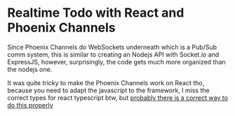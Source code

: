 # Realtime Todo with React and Phoenix Channels

Since Phoenix Channels do WebSockets underneath which is a Pub/Sub comm system, this is similar to creating an Nodejs API with Socket.io and ExpressJS, however, surprisingly, the code gets much more organized than the nodejs one.

It was quite tricky to make the Phoenix Channels work on React tho, because you need to adapt the javascript to the framework, I miss the correct types for react typescript btw, but [probably there is a correct way to do this properly](https://medium.com/software-fast-radius/wiring-up-phoenix-channels-with-react-hooks-921aac29f0ff)

